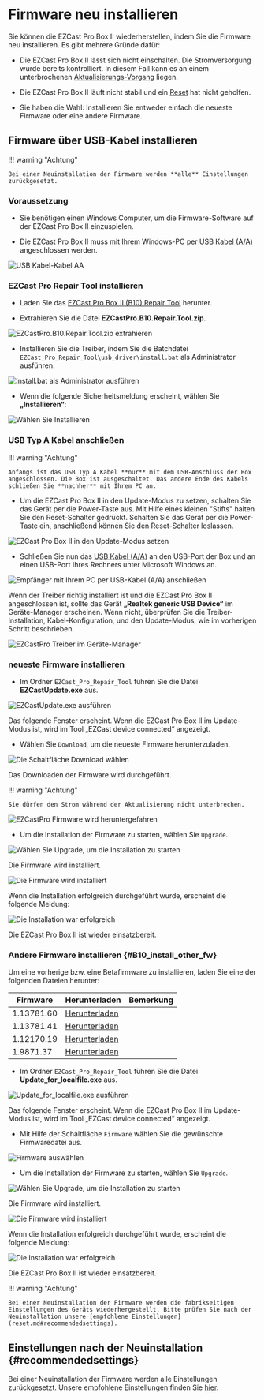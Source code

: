 # Firmware neu installieren

Sie können die EZCast Pro Box II wiederherstellen, indem Sie die Firmware neu installieren. Es gibt mehrere Gründe dafür:

* Die EZCast Pro Box II lässt sich nicht einschalten. Die Stromversorgung wurde bereits kontrolliert. In diesem Fall kann es an einem unterbrochenen [Aktualisierungs-Vorgang](firmware-upgrade.md) liegen.

* Die EZCast Pro Box II läuft nicht stabil und ein [Reset](reset.md) hat nicht geholfen.

* Sie haben die Wahl: Installieren Sie entweder einfach die neueste Firmware oder eine andere Firmware.

## Firmware über USB-Kabel installieren

!!! warning "Achtung"

    Bei einer Neuinstallation der Firmware werden **alle** Einstellungen zurückgesetzt.

### Voraussetzung

* Sie benötigen einen Windows Computer, um die Firmware-Software auf der EZCast Pro Box II einzuspielen.

* Die EZCast Pro Box II muss mit Ihrem Windows-PC per [USB Kabel (A/A)](https://www.amazon.de/deleyCON-Super-Speed-Kabel-Stecker/dp/B00WHZ746E/ref=sr_1_3?ie=UTF8&qid=1531928442&sr=8-3&keywords=usb+kabel+male+to+male) angeschlossen werden.

![USB Kabel-Kabel AA ](/assets/img/USB-Kabel-AA.jpg)

### EZCast Pro Repair Tool installieren

* Laden Sie das [EZCast Pro Box II (B10) Repair Tool](https://download.stueber.de/doc/de/ezcastpro/repair_tools/EZCastPro.B10.Repair.Tool.zip) herunter.

* Extrahieren Sie die Datei **EZCastPro.B10.Repair.Tool.zip**.

![EZCastPro.B10.Repair.Tool.zip extrahieren](/assets/img/EZCastPro_Repair_Tool_Extract.jpg) 

* Installieren Sie die Treiber, indem Sie die Batchdatei `EZCast_Pro_Repair_Tool\usb_driver\install.bat` als Administrator ausführen.

![install.bat als Administrator ausführen](/assets/img/EZCastPro_Upgrade_Tool_Run.As.Administrator.jpg)

* Wenn die folgende Sicherheitsmeldung erscheint, wählen Sie **„Installieren“**:

![Wählen Sie Installieren](/assets/img/EZCastPro_Upgrade_Tool_Driver.Install.png)


### USB Typ A Kabel anschließen

!!! warning "Achtung"

    Anfangs ist das USB Typ A Kabel **nur** mit dem USB-Anschluss der Box angeschlossen. Die Box ist ausgeschaltet. Das andere Ende des Kabels schließen Sie **nachher** mit Ihrem PC an.

* Um die EZCast Pro Box II in den Update-Modus zu setzen, schalten Sie das Gerät per die Power-Taste aus. Mit Hilfe eines kleinen "Stifts" halten Sie den Reset-Schalter gedrückt. Schalten Sie das Gerät per die Power-Taste ein, anschließend können Sie den Reset-Schalter loslassen.

![EZCast Pro Box II in den Update-Modus setzen](/assets/img/Press-Reset-Button_B10.png)

* Schließen Sie nun das [USB Kabel (A/A)](https://www.amazon.de/deleyCON-Super-Speed-Kabel-Stecker/dp/B00WHZ746E/ref=sr_1_3?ie=UTF8&qid=1531928442&sr=8-3&keywords=usb+kabel+male+to+male) an den USB-Port der Box und an einen USB-Port Ihres Rechners unter Microsoft Windows an.

![Empfänger mit Ihrem PC per USB-Kabel (A/A) anschließen](/assets/img/IMG_4504_M.png)

Wenn der Treiber richtig installiert ist und die EZCast Pro Box II angeschlossen ist, sollte das Gerät **„Realtek generic USB Device“** im Geräte-Manager erscheinen. Wenn nicht, überprüfen Sie die Treiber-Installation, Kabel-Konfiguration, und den Update-Modus, wie im vorherigen Schritt beschrieben.

![EZCastPro Treiber im Geräte-Manager](/assets/img/EZCastPro_Driver.jpg)

### neueste Firmware installieren

* Im Ordner `EZCast_Pro_Repair_Tool` führen Sie die Datei **EZCastUpdate.exe** aus.

![EZCastUpdate.exe ausführen](/assets/img/EZCastPro_Repair_Tool_EZCastUpdate.exe.jpg)

Das folgende Fenster erscheint. Wenn die EZCast Pro Box II im Update-Modus ist, wird im Tool „EZCast device connected“ angezeigt.

* Wählen Sie `Download`, um die neueste Firmware herunterzuladen.

![Die Schaltfläche Download wählen](/assets/img/EZCastUpdate.DeviceConnected.jpg)

Das Downloaden der Firmware wird durchgeführt.

!!! warning "Achtung"

    Sie dürfen den Strom während der Aktualisierung nicht unterbrechen.

![EZCastPro Firmware wird heruntergefahren](/assets/img/EZCastUpdate.Firmware.Downloading.jpg)

* Um die Installation der Firmware zu starten, wählen Sie `Upgrade`.

![Wählen Sie Upgrade, um die Installation zu starten](/assets/img/EZCastUpdate.Upgrade.jpg)

Die Firmware wird installiert.

![Die Firmware wird installiert](/assets/img/EZCastUpdate.Firmware.Updating.jpg)

Wenn die Installation erfolgreich durchgeführt wurde, erscheint die folgende Meldung:

![Die Installation war erfolgreich](/assets/img/EZCastUpdate_Upgrade.Success.jpg)

Die EZCast Pro Box II ist wieder einsatzbereit.

### Andere Firmware installieren {#B10_install_other_fw}

Um eine vorherige bzw. eine Betafirmware zu installieren, laden Sie eine der folgenden Dateien herunter:

Firmware                       | Herunterladen | Bemerkung
------------------------- | ------------ | ------------
1.13781.60 | [Herunterladen](https://download.stueber.de/doc/de/ezcastpro/firmwares/B10/B10_1.13781.60.gz)
1.13781.41 | [Herunterladen](https://download.stueber.de/doc/de/ezcastpro/firmwares/B10/B10_1.13781.41.gz)
1.12170.19 | [Herunterladen](https://download.stueber.de/doc/de/ezcastpro/firmwares/B10/B10_1.12170.19.gz)
1.9871.37 | [Herunterladen](https://download.stueber.de/doc/de/ezcastpro/firmwares/B10/B10_1.9871.37.gz)

* Im Ordner `EZCast_Pro_Repair_Tool` führen Sie die Datei **Update_for_localfile.exe** aus.

![Update_for_localfile.exe ausführen](/assets/img/EZCastPro_Repair_Tool_Update_for_localfile.exe.jpg)

Das folgende Fenster erscheint. Wenn die EZCast Pro Box II im Update-Modus ist, wird im Tool „EZCast device connected“ angezeigt.

* Mit Hilfe der Schaltfläche `Firmware` wählen Sie die gewünschte Firmwaredatei aus.

![Firmware auswählen](/assets/img/EZCastUpdate.SelectFirmware.jpg)

* Um die Installation der Firmware zu starten, wählen Sie `Upgrade`.

![Wählen Sie Upgrade, um die Installation zu starten](/assets/img/EZCastUpdate.Upgrade.jpg)

Die Firmware wird installiert.

![Die Firmware wird installiert](/assets/img/EZCastUpdate.Firmware.localfile.Updating.jpg)

Wenn die Installation erfolgreich durchgeführt wurde, erscheint die folgende Meldung:

![Die Installation war erfolgreich](/assets/img/EZCastUpdate_localfile.Upgrade.Success.jpg)

Die EZCast Pro Box II ist wieder einsatzbereit.

!!! warning "Achtung"

    Bei einer Neuinstallation der Firmware werden die fabrikseitigen Einstellungen des Geräts wiederhergestellt. Bitte prüfen Sie nach der Neuinstallation unsere [empfohlene Einstellungen](reset.md#recommendedsettings).

## Einstellungen nach der Neuinstallation {#recommendedsettings}

Bei einer Neuinstallation der Firmware werden alle Einstellungen zurückgesetzt. Unsere empfohlene Einstellungen finden Sie [hier](reset.md#recommendedsettings).

